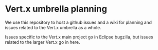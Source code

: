 Vert.x umbrella planning
========================

We use this repository to host a github issues and a wiki for planning and issues related to the Vert.x umbrella
as a whole.

Issues specific to the Vert.x main project go in Eclipse bugzilla, but issues related to the larger Vert.x go in here.
